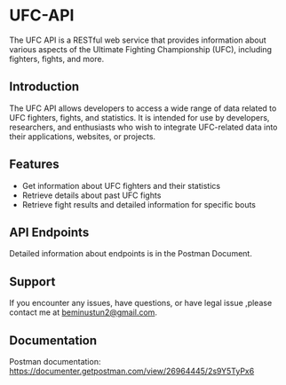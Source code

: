 # UFC-API

The UFC API is a RESTful web service that provides information about various aspects of the Ultimate Fighting Championship (UFC), including fighters, fights, and more.

## Introduction

The UFC API allows developers to access a wide range of data related to UFC fighters, fights, and statistics. It is intended for use by developers, researchers, and enthusiasts who wish to integrate UFC-related data into their applications, websites, or projects.

## Features

- Get information about UFC fighters and their statistics
- Retrieve details about past UFC fights
- Retrieve fight results and detailed information for specific bouts

## API Endpoints

Detailed information about endpoints is in the Postman Document.

## Support

If you encounter any issues, have questions, or have legal issue ,please contact me at beminustun2@gmail.com.

## Documentation

Postman documentation: https://documenter.getpostman.com/view/26964445/2s9Y5TyPx6
